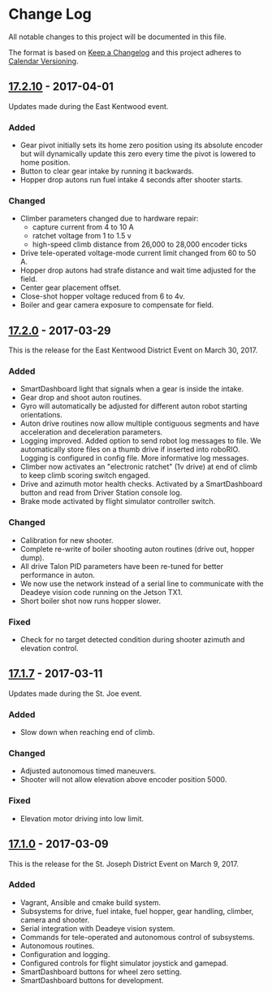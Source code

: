 # Change Log

All notable changes to this project will be documented in this file.

The format is based on [Keep a Changelog](http://keepachangelog.com/) and this project adheres to [Calendar Versioning](http://calver.org).

## [17.2.10] - 2017-04-01

Updates made during the East Kentwood event.

### Added

- Gear pivot initially sets its home zero position using its absolute encoder but will dynamically update this zero every time the pivot is lowered to home position.
- Button to clear gear intake by running it backwards.
- Hopper drop autons run fuel intake 4 seconds after shooter starts.

### Changed

- Climber parameters changed due to hardware repair:
    - capture current from 4 to 10 A
    - ratchet voltage from 1 to 1.5 v
    - high-speed climb distance from 26,000 to 28,000 encoder ticks
- Drive tele-operated voltage-mode current limit changed from 60 to 50 A.
- Hopper drop autons had strafe distance and wait time adjusted for the field.
- Center gear placement offset.
- Close-shot hopper voltage reduced from 6 to 4v.
- Boiler and gear camera exposure to compensate for field.

## [17.2.0] - 2017-03-29

This is the release for the East Kentwood District Event on March 30, 2017.

### Added

- SmartDashboard light that signals when a gear is inside the intake.
- Gear drop and shoot auton routines.
- Gyro will automatically be adjusted for different auton robot starting orientations.
- Auton drive routines now allow multiple contiguous segments and have acceleration and deceleration parameters.
- Logging improved. Added option to send robot log messages to file. We automatically store files on a thumb drive if inserted into roboRIO. Logging is configured in config file. More informative log messages.
- Climber now activates an "electronic ratchet" (1v drive) at end of climb to keep climb scoring switch engaged.
- Drive and azimuth motor health checks. Activated by a SmartDashboard button and read from Driver Station console log.
- Brake mode activated by flight simulator controller switch.

### Changed

- Calibration for new shooter.
- Complete re-write of boiler shooting auton routines (drive out, hopper dump).
- All drive Talon PID parameters have been re-tuned for better performance in auton.
- We now use the network instead of a serial line to communicate with the Deadeye vision code running on the Jetson TX1.
- Short boiler shot now runs hopper slower.

### Fixed

- Check for no target detected condition during shooter azimuth and elevation control.

## [17.1.7] - 2017-03-11

Updates made during the St. Joe event.

### Added

- Slow down when reaching end of climb.

### Changed

- Adjusted autonomous timed maneuvers.
- Shooter will not allow elevation above encoder position 5000.

### Fixed

- Elevation motor driving into low limit.

## [17.1.0] - 2017-03-09

This is the release for the St. Joseph District Event on March 9, 2017.

### Added

- Vagrant, Ansible and cmake build system.
- Subsystems for drive, fuel intake, fuel hopper, gear handling, climber, camera and shooter.
- Serial integration with Deadeye vision system.
- Commands for tele-operated and autonomous control of subsystems.
- Autonomous routines.
- Configuration and logging.
- Configured controls for flight simulator joystick and gamepad.
- SmartDashboard buttons for wheel zero setting.
- SmartDashboard buttons for development.

[17.1.0]: https://github.com/strykeforce/steamworks/compare/db95a39e1200b61adbb51dc9eabe4e147ffd2796...v17.1.0
[17.1.7]: https://github.com/strykeforce/steamworks/compare/v17.1.0...v17.1.7
[17.2.0]: https://github.com/strykeforce/steamworks/compare/v17.1.0...v17.2.0
[17.2.10]: https://github.com/strykeforce/steamworks/compare/v17.2.0...v17.2.10
[unreleased]: https://github.com/strykeforce/steamworks/compare/v17.1.7...develop

